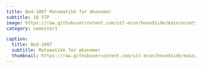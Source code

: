 ```yaml
---
title: Bed-1007 Matematikk for økonomer
subtitle: 10 STP
image: https://raw.githubusercontent.com/uit-econ/hovedside/main/assets/img/Bed-1007.jpg
category: semester1

caption:
  title: Bed-1007
  subtitle: Matematikk for økonomer
  thumbnail: https://raw.githubusercontent.com/uit-econ/hovedside/main/assets/img/Bed-1007.jpg
---
```



<script>  
  
  

function hideModal() {
    $("#"+id).removeClass("in");
    $(".modal-backdrop").remove();
    $('body').removeClass('modal-open');
    $('body').css('padding-right', '');
    $("#"+id).hide();
} 
  
   
var observer = new MutationObserver(function(mutationsList, observer) {
  
    for (var mutation of mutationsList){
  
        if (mutation.attributeName == 'aria-modal' ) {
  
           var id = (mutation.target.id);

             if($('#'+id).attr('aria-modal') == 'true'){
                    window.open('https://uit.instructure.com/courses/22172');
                     hideModal();
                }
            }

    }
});
observer.observe(document.documentElement, { attributes: true, childList: true, characterData: true, subtree: true, } );

  
</script>

